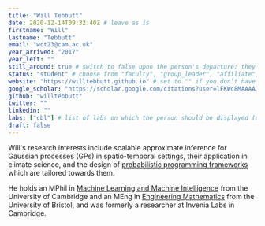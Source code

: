 ```yaml
---
title: "Will Tebbutt"
date: 2020-12-14T09:32:40Z # leave as is
firstname: "Will"
lastname: "Tebbutt"
email: "wct23@cam.ac.uk"
year_arrived: "2017"
year_left: ""
still_around: true # switch to false upon the person's departure; they will then appear as Alumnus
status: "student" # choose from "faculty", "group_leader", "affiliate", "postdoc", "student", "visitor", "support", "admin"
website: "https://willtebbutt.github.io" # set to "" if you don't have one
google_scholar: "https://scholar.google.com/citations?user=lFKWc8MAAAAJ&hl=en&oi=ao"
github: "willtebbutt"
twitter: ""
linkedin: ""
labs: ["cbl"] # list of labs on which the person should be displayed (use "cbl" to display on the main CBL website, and the PI's lastname (lowercase) for individual lab's websites, e.g. "hennequin")
draft: false
---
```


Will's research interests include scalable approximate inference for Gaussian processes (GPs) in spatio-temporal settings, their application in climate science, and the design of [probabilistic programming frameworks](https://github.com/willtebbutt/Stheno.jl) which are tailored towards them.

He holds an MPhil in [Machine Learning and Machine Intelligence](http://www.mlsalt.eng.cam.ac.uk/) from the University of Cambridge and an MEng in [Engineering Mathematics](http://www.bristol.ac.uk/engineering/departments/engineering-mathematics/) from the University of Bristol, and was formerly a researcher at Invenia Labs in Cambridge.
